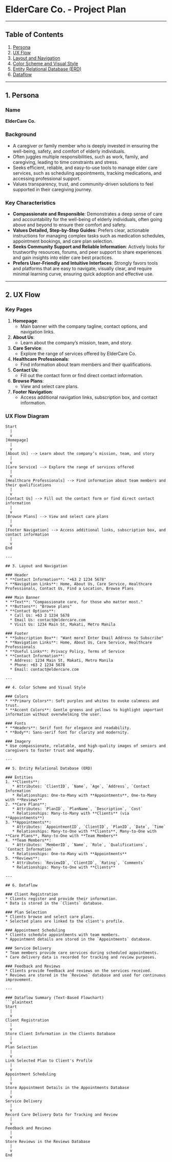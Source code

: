 # ElderCare Co. - Project Plan

---

## Table of Contents
1. [Persona](#persona)
2. [UX Flow](#ux-flow)
3. [Layout and Navigation](#layout-and-navigation)
4. [Color Scheme and Visual Style](#color-scheme-and-visual-style)
5. [Entity Relational Database (ERD)](#entity-relational-database-erd)
6. [Dataflow](#dataflow)

---

## 1. Persona

### Name
**ElderCare Co.**

### Background
* A caregiver or family member who is deeply invested in ensuring the well-being, safety, and comfort of elderly individuals.
* Often juggles multiple responsibilities, such as work, family, and caregiving, leading to time constraints and stress.
* Seeks efficient, reliable, and easy-to-use tools to manage elder care services, such as scheduling appointments, tracking medications, and accessing professional support.
* Values transparency, trust, and community-driven solutions to feel supported in their caregiving journey.

### Key Characteristics
* **Compassionate and Responsible**: Demonstrates a deep sense of care and accountability for the well-being of elderly individuals, often going above and beyond to ensure their comfort and safety.
* **Values Detailed, Step-by-Step Guides**: Prefers clear, actionable instructions for managing complex tasks such as medication schedules, appointment bookings, and care plan selection.
* **Seeks Community Support and Reliable Information**: Actively looks for trustworthy resources, forums, and peer support to share experiences and gain insights into elder care best practices.
* **Prefers User-Friendly and Intuitive Interfaces**: Strongly favors tools and platforms that are easy to navigate, visually clear, and require minimal learning curve, ensuring quick adoption and effective use.

---

## 2. UX Flow

### Key Pages
1. **Homepage**: 
   * Main banner with the company tagline, contact options, and navigation links.
2. **About Us**: 
   * Learn about the company’s mission, team, and story.
3. **Care Service**: 
   * Explore the range of services offered by ElderCare Co.
4. **Healthcare Professionals**: 
   * Find information about team members and their qualifications.
5. **Contact Us**: 
   * Fill out the contact form or find direct contact information.
6. **Browse Plans**: 
   * View and select care plans.
7. **Footer Navigation**: 
   * Access additional navigation links, subscription box, and contact information.

### UX Flow Diagram
```plaintext
Start
  |
  v
[Homepage]
  |
  v
[About Us] --> Learn about the company’s mission, team, and story
  |
  v
[Care Service] --> Explore the range of services offered
  |
  v
[Healthcare Professionals] --> Find information about team members and their qualifications
  |
  v
[Contact Us] --> Fill out the contact form or find direct contact information
  |
  v
[Browse Plans] --> View and select care plans
  |
  v
[Footer Navigation] --> Access additional links, subscription box, and contact information
  |
  v
End

---

## 3. Layout and Navigation

### Header
* **Contact Information**: "+63 2 1234 5678"
* **Navigation Links**: Home, About Us, Care Service, Healthcare Professionals, Contact Us, Find a Location, Browse Plans

### Main Banner
* **Text**: "Compassionate care, for those who matter most."
* **Buttons**: "Browse plans"
* **Contact Options**: 
  * Call Us: +63 2 1234 5678
  * Email Us: contact@eldercare.com
  * Visit Us: 1234 Main St, Makati, Metro Manila

### Footer
* **Subscription Box**: "Want more? Enter Email Address to Subscribe"
* **Navigation Links**: Home, About Us, Care Service, Healthcare Professionals
* **Useful Links**: Privacy Policy, Terms of Service
* **Contact Information**: 
  * Address: 1234 Main St, Makati, Metro Manila
  * Phone: +63 2 1234 5678
  * Email: contact@eldercare.com

---

## 4. Color Scheme and Visual Style

### Colors
* **Primary Colors**: Soft purples and whites to evoke calmness and trust.
* **Accent Colors**: Gentle greens and yellows to highlight important information without overwhelming the user.

### Fonts
* **Headers**: Serif font for elegance and readability.
* **Body**: Sans-serif font for clarity and modernity.

### Imagery
* Use compassionate, relatable, and high-quality images of seniors and caregivers to foster trust and empathy.

---

## 5. Entity Relational Database (ERD)

### Entities
1. **Clients**:
   * Attributes: `ClientID`, `Name`, `Age`, `Address`, `Contact Information`
   * Relationships: One-to-Many with **Appointments**, One-to-Many with **Reviews**
2. **Care Plans**:
   * Attributes: `PlanID`, `PlanName`, `Description`, `Cost`
   * Relationships: Many-to-Many with **Clients** (via **Appointments**)
3. **Appointments**:
   * Attributes: `AppointmentID`, `ClientID`, `PlanID`, `Date`, `Time`
   * Relationships: Many-to-One with **Clients**, Many-to-One with **Care Plans**, Many-to-One with **Team Members**
4. **Team Members**:
   * Attributes: `MemberID`, `Name`, `Role`, `Qualifications`, `Contact Information`
   * Relationships: One-to-Many with **Appointments**
5. **Reviews**:
   * Attributes: `ReviewID`, `ClientID`, `Rating`, `Comments`
   * Relationships: Many-to-One with **Clients**

---

## 6. Dataflow

### Client Registration
* Clients register and provide their information.
* Data is stored in the `Clients` database.

### Plan Selection
* Clients browse and select care plans.
* Selected plans are linked to the client's profile.

### Appointment Scheduling
* Clients schedule appointments with team members.
* Appointment details are stored in the `Appointments` database.

### Service Delivery
* Team members provide care services during scheduled appointments.
* Care delivery data is recorded for tracking and review purposes.

### Feedback and Reviews
* Clients provide feedback and reviews on the services received.
* Reviews are stored in the `Reviews` database and used for continuous improvement.

---

### Dataflow Summary (Text-Based Flowchart)
```plaintext
Start
  |
  v
Client Registration
  |
  v
Store Client Information in the Clients Database
  |
  v
Plan Selection
  |
  v
Link Selected Plan to Client's Profile
  |
  v
Appointment Scheduling
  |
  v
Store Appointment Details in the Appointments Database
  |
  v
Service Delivery
  |
  v
Record Care Delivery Data for Tracking and Review
  |
  v
Feedback and Reviews
  |
  v
Store Reviews in the Reviews Database
  |
  v
End